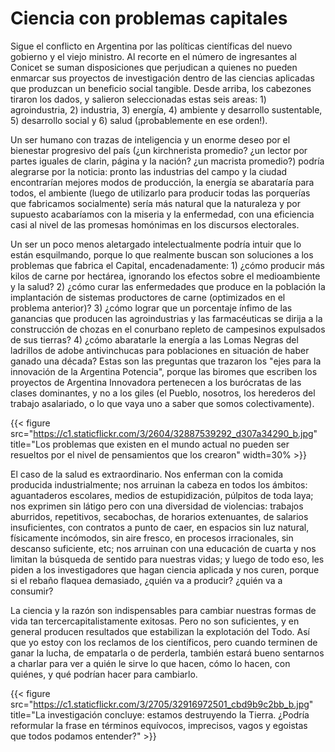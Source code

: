 # Ciencia con problemas capitales


Sigue el conflicto en Argentina por las políticas científicas del nuevo gobierno
y el viejo ministro. Al recorte en el número de ingresantes al Conicet se suman
disposiciones que perjudican a quienes no pueden enmarcar sus proyectos de
investigación dentro de las ciencias aplicadas que produzcan un beneficio social
tangible. Desde arriba, los cabezones tiraron los dados, y salieron
seleccionadas estas seis areas: 1) agroindustria, 2) industria, 3) energía, 4)
ambiente y desarrollo sustentable, 5) desarrollo social y 6) salud
(¡probablemente en ese orden!).

Un ser humano con trazas de inteligencia y un enorme deseo por el
bienestar progresivo del país (¿un kirchnerista promedio? ¿un lector por
partes iguales de clarin, página y la nación? ¿un macrista promedio?)
podría alegrarse por la noticia: pronto las industrias del campo y la
ciudad encontrarían mejores modos de producción, la energía se
abarataría para todos, el ambiente (luego de utilizarlo para producir
todas las porquerías que fabricamos socialmente) sería más natural que
la naturaleza y por supuesto acabaríamos con la miseria y la enfermedad,
con una eficiencia casi al nivel de las promesas homónimas en los
discursos electorales.

Un ser un poco menos aletargado intelectualmente podría intuir que lo
están esquilmando, porque lo que realmente buscan son soluciones a los
problemas que fabrica el Capital, encadenadamente: 1) ¿cómo producir más
kilos de carne por hectárea, ignorando los efectos sobre el
medioambiente y la salud? 2) ¿cómo curar las enfermedades que produce en
la población la implantación de sistemas productores de carne
(optimizados en el problema anterior)? 3) ¿cómo lograr que un porcentaje
ínfimo de las ganancias que producen las agroindustrias y las
farmacéuticas se dirija a la construcción de chozas en el conurbano
repleto de campesinos expulsados de sus tierras? 4) ¿cómo abaratarle la
energía a las Lomas Negras del ladrillos de adobe antivinchucas para
poblaciones en situación de haber ganado una década? Estas son las
preguntas que trazaron los \"ejes para la innovación de la Argentina
Potencia\", porque las biromes que escriben los proyectos de Argentina
Innovadora pertenecen a los burócratas de las clases dominantes, y no a
los giles (el Pueblo, nosotros, los herederos del trabajo asalariado, o
lo que vaya uno a saber que somos colectivamente).

{{< figure src="https://c1.staticflickr.com/3/2604/32887539292_d307a34290_b.jpg" title="Los problemas que existen en el mundo actual no pueden ser resueltos por el nivel de pensamientos que los crearon" width=30% >}}

El caso de la salud es extraordinario. Nos enferman con la comida
producida industrialmente; nos arruinan la cabeza en todos los ámbitos:
aguantaderos escolares, medios de estupidización, púlpitos de toda laya;
nos exprimen sin látigo pero con una diversidad de violencias: trabajos
aburridos, repetitivos, secabochas, de horarios extenuantes, de salarios
insuficientes, con contratos a punto de caer, en espacios sin luz
natural, físicamente incómodos, sin aire fresco, en procesos
irracionales, sin descanso suficiente, etc; nos arruinan con una
educación de cuarta y nos limitan la búsqueda de sentido para nuestras
vidas; y luego de todo eso, les piden a los investigadores que hagan
ciencia aplicada y nos curen, porque si el rebaño flaquea demasiado,
¿quién va a producir? ¿quién va a consumir?

La ciencia y la razón son indispensables para cambiar nuestras formas de
vida tan tercercapitalistamente exitosas. Pero no son suficientes, y en
general producen resultados que estabilizan la explotación del Todo. Así
que yo estoy con los reclamos de los científicos, pero cuando terminen
de ganar la lucha, de empatarla o de perderla, también estará bueno
sentarnos a charlar para ver a quién le sirve lo que hacen, cómo lo
hacen, con quiénes, y qué podrían hacer para cambiarlo.

{{< figure src="https://c1.staticflickr.com/3/2705/32916972501_cbd9b9c2bb_b.jpg" title="La investigación concluye: estamos destruyendo la Tierra. ¿Podría reformular la frase en términos equívocos, imprecisos, vagos y egoistas que todos podamos entender?" >}}



